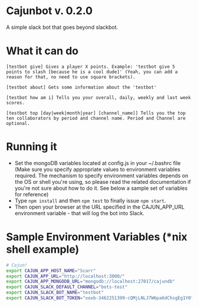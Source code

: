 
Cajunbot v. 0.2.0
=================
A simple slack bot that goes beyond slackbot.

What it can do
==============
```
[testbot give] Gives a player X points. Example: 'testbot give 5 points to slash [because he is a cool dude]' (Yeah, you can add a reason for that, no need to use square brackets).

[testbot about] Gets some information about the 'testbot'

[testbot how am i] Tells you your overall, daily, weekly and last week scores.

[testbot top [day|week|month|year] [channel_name]] Tells you the top ten collaborators by period and channel name. Period and Channel are optional.
```

Running it
==========

- Set the mongoDB variables located at config.js in your ~/.bashrc file (Make sure you specify appropriate values to environment variables required. The mechanism to specify environment variables depends on the OS or shell you're using, so please read the related documentation if you're not sure about how to do it. See below a sample set of variables for reference)
- Type `npm install` and then `npm test` to finally issue `npm start`. 
- Then open your browser at the URL specified in the CAJUN_APP_URL environment variable - that will log the bot into Slack. 

Sample Environment Variables (*nix shell example)
=================================================
``` bash
# Cajun!
export CAJUN_APP_HOST_NAME="Scarr"
export CAJUN_APP_URL="http://localhost:3000/"
export CAJUN_APP_MONGODB_URL="mongodb://localhost:27017/cajundb"
export CAJUN_SLACK_DEFAULT_CHANNEL="bots-test"
export CAJUN_SLACK_BOT_NAME="testbot"
export CAJUN_SLACK_BOT_TOKEN="xoxb-3462251399-cQMjLNLJ7W6pa6dChsgEg1Y0"
```